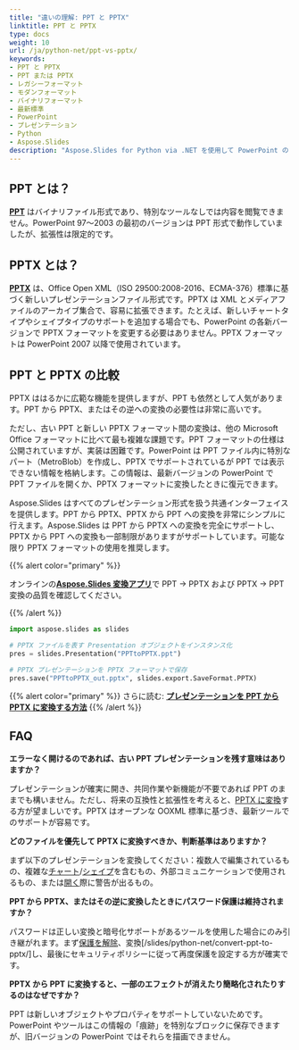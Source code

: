 ```yaml
---
title: "違いの理解: PPT と PPTX"
linktitle: PPT と PPTX
type: docs
weight: 10
url: /ja/python-net/ppt-vs-pptx/
keywords:
- PPT と PPTX
- PPT または PPTX
- レガシーフォーマット
- モダンフォーマット
- バイナリフォーマット
- 最新標準
- PowerPoint
- プレゼンテーション
- Python
- Aspose.Slides
description: "Aspose.Slides for Python via .NET を使用して PowerPoint の PPT と PPTX を比較し、フォーマットの違い、利点、互換性、変換のコツを解説します。"
---
```


## **PPT とは？**
[**PPT**](https://docs.fileformat.com/presentation/ppt/) はバイナリファイル形式であり、特別なツールなしでは内容を閲覧できません。PowerPoint 97〜2003 の最初のバージョンは PPT 形式で動作していましたが、拡張性は限定的です。

## **PPTX とは？**
[**PPTX**](https://docs.fileformat.com/presentation/pptx/) は、Office Open XML（ISO 29500:2008-2016、ECMA-376）標準に基づく新しいプレゼンテーションファイル形式です。PPTX は XML とメディアファイルのアーカイブ集合で、容易に拡張できます。たとえば、新しいチャートタイプやシェイプタイプのサポートを追加する場合でも、PowerPoint の各新バージョンで PPTX フォーマットを変更する必要はありません。PPTX フォーマットは PowerPoint 2007 以降で使用されています。

## **PPT と PPTX の比較**
PPTX ははるかに広範な機能を提供しますが、PPT も依然として人気があります。PPT から PPTX、またはその逆への変換の必要性は非常に高いです。

ただし、古い PPT と新しい PPTX フォーマット間の変換は、他の Microsoft Office フォーマットに比べて最も複雑な課題です。PPT フォーマットの仕様は公開されていますが、実装は困難です。PowerPoint は PPT ファイル内に特別なパート（MetroBlob）を作成し、PPTX でサポートされているが PPT では表示できない情報を格納します。この情報は、最新バージョンの PowerPoint で PPT ファイルを開くか、PPTX フォーマットに変換したときに復元できます。

Aspose.Slides はすべてのプレゼンテーション形式を扱う共通インターフェイスを提供します。PPT から PPTX、PPTX から PPT への変換を非常にシンプルに行えます。Aspose.Slides は PPT から PPTX への変換を完全にサポートし、PPTX から PPT への変換も一部制限がありますがサポートしています。可能な限り PPTX フォーマットの使用を推奨します。

{{% alert color="primary" %}} 

オンラインの[**Aspose.Slides 変換アプリ**](https://products.aspose.app/slides/conversion/)で PPT → PPTX および PPTX → PPT 変換の品質を確認してください。

{{% /alert %}} 

```py
import aspose.slides as slides

# PPTX ファイルを表す Presentation オブジェクトをインスタンス化
pres = slides.Presentation("PPTtoPPTX.ppt")

# PPTX プレゼンテーションを PPTX フォーマットで保存
pres.save("PPTtoPPTX_out.pptx", slides.export.SaveFormat.PPTX)
```

{{% alert color="primary" %}} 
さらに読む: [**プレゼンテーションを PPT から PPTX に変換する方法**](/slides/ja/python-net/convert-ppt-to-pptx/)
{{% /alert %}} 

## **FAQ**

**エラーなく開けるのであれば、古い PPT プレゼンテーションを残す意味はありますか？**

プレゼンテーションが確実に開き、共同作業や新機能が不要であれば PPT のままでも構いません。ただし、将来の互換性と拡張性を考えると、[PPTX に変換](/slides/ja/python-net/convert-ppt-to-pptx/)する方が望ましいです。PPTX はオープンな OOXML 標準に基づき、最新ツールでのサポートが容易です。

**どのファイルを優先して PPTX に変換すべきか、判断基準はありますか？**

まず以下のプレゼンテーションを変換してください：複数人で編集されているもの、複雑な[チャート](/slides/ja/python-net/create-chart/)/[シェイプ](/slides/ja/python-net/shape-manipulations/)を含むもの、外部コミュニケーションで使用されるもの、または[開く](/slides/ja/python-net/open-presentation/)際に警告が出るもの。

**PPT から PPTX、またはその逆に変換したときにパスワード保護は維持されますか？**

パスワードは正しい変換と暗号化サポートがあるツールを使用した場合にのみ引き継がれます。まず[保護を解除](/slides/ja/python-net/password-protected-presentation/)、変換[/slides/python-net/convert-ppt-to-pptx/]し、最後にセキュリティポリシーに従って再度保護を設定する方が確実です。

**PPTX から PPT に変換すると、一部のエフェクトが消えたり簡略化されたりするのはなぜですか？**

PPT は新しいオブジェクトやプロパティをサポートしていないためです。PowerPoint やツールはこの情報の「痕跡」を特別なブロックに保存できますが、旧バージョンの PowerPoint ではそれらを描画できません。